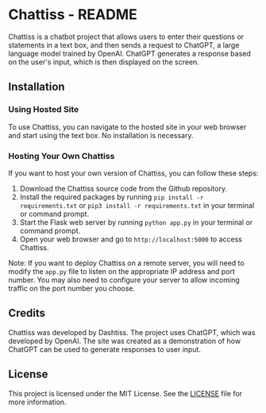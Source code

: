 # Chattiss - README

Chattiss is a chatbot project that allows users to enter their questions or statements in a text box, and then sends a request to ChatGPT, a large language model trained by OpenAI. ChatGPT generates a response based on the user's input, which is then displayed on the screen.

## Installation

### Using Hosted Site

To use Chattiss, you can navigate to the hosted site in your web browser and start using the text box. No installation is necessary.

### Hosting Your Own Chattiss

If you want to host your own version of Chattiss, you can follow these steps:

1. Download the Chattiss source code from the Github repository.
2. Install the required packages by running `pip install -r requirements.txt` or `pip3 install -r requirements.txt` in your terminal or command prompt.
3. Start the Flask web server by running `python app.py` in your terminal or command prompt.
4. Open your web browser and go to `http://localhost:5000` to access Chattiss.

Note: If you want to deploy Chattiss on a remote server, you will need to modify the `app.py` file to listen on the appropriate IP address and port number. You may also need to configure your server to allow incoming traffic on the port number you choose.

## Credits

Chattiss was developed by Dashtiss. The project uses ChatGPT, which was developed by OpenAI. The site was created as a demonstration of how ChatGPT can be used to generate responses to user input.

## License

This project is licensed under the MIT License. See the [LICENSE](LICENSE) file for more information.
